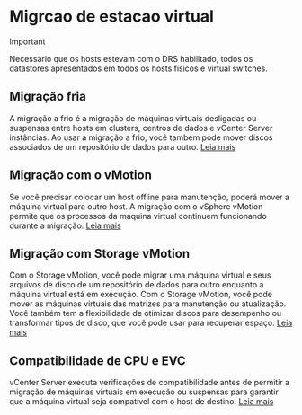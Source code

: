 # Migrcao de estacao virtual

>[!IMPORTANT]
>Necessário que os hosts estevam com o DRS habilitado, todos os datastores apresentados em todos os hosts físicos e virtual switches.

## Migração fria
A migração a frio é a migração de máquinas virtuais desligadas ou suspensas entre hosts em clusters, centros de dados e vCenter Server instâncias. Ao usar a migração a frio, você também pode mover discos associados de um repositório de dados para outro. [Leia mais](https://docs.vmware.com/br/VMware-vSphere/7.0/com.vmware.vsphere.vcenterhost.doc/GUID-98C18721-A4B0-4BD2-96BF-1BBC29391B3E.html)

## Migração com o vMotion
Se você precisar colocar um host offline para manutenção, poderá mover a máquina virtual para outro host. A migração com o vSphere vMotion permite que os processos da máquina virtual continuem funcionando durante a migração. [Leia mais](https://docs.vmware.com/br/VMware-vSphere/7.0/com.vmware.vsphere.vcenterhost.doc/GUID-D19EA1CB-5222-49F9-A002-4F8692B92D63.html)

## Migração com Storage vMotion
Com o Storage vMotion, você pode migrar uma máquina virtual e seus arquivos de disco de um repositório de dados para outro enquanto a máquina virtual está em execução. Com o Storage vMotion, você pode mover as máquinas virtuais das matrizes para manutenção ou atualização. Você também tem a flexibilidade de otimizar discos para desempenho ou transformar tipos de disco, que você pode usar para recuperar espaço. [Leia mais](https://docs.vmware.com/br/VMware-vSphere/7.0/com.vmware.vsphere.vcenterhost.doc/GUID-AB266895-BAA4-4BF3-894E-47F99DC7B77F.html)

## Compatibilidade de CPU e EVC
vCenter Server executa verificações de compatibilidade antes de permitir a migração de máquinas virtuais em execução ou suspensas para garantir que a máquina virtual seja compatível com o host de destino. [Leia mais](https://docs.vmware.com/br/VMware-vSphere/7.0/com.vmware.vsphere.vcenterhost.doc/GUID-03E7E5F9-06D9-463F-A64F-D4EC20DAF22E.html)